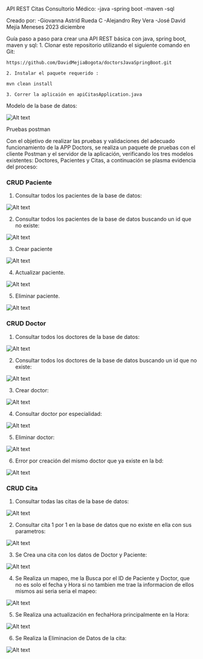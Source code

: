 API REST Citas Consultorio Médico:
    -java
    -spring boot
    -maven
    -sql

Creado por:
    -Giovanna Astrid Rueda C
    -Alejandro Rey Vera
    -José David Mejía Meneses
    2023 diciembre

Guía paso a paso para crear una API REST básica con java, spring boot, maven y sql:
    1. Clonar este repositorio utilizando el siguiente comando en Git:
    
    https://github.com/DavidMejiaBogota/doctorsJavaSpringBoot.git

    2. Instalar el paquete requerido :

    mvn clean install

    3. Correr la aplicaión en apiCitasApplication.java

Modelo de la base de datos:

![Alt text](<img/Drigrama Modelo Entiendad Relacional..png>)



Pruebas postman

Con el objetivo de realizar las pruebas y validaciones del adecuado funcionamiento de la APP Doctors, se realiza un paquete de pruebas con el cliente Postman y el servidor de la aplicación, verificando los tres modelos existentes: Doctores, Pacientes y Citas, a continuación se plasma evidencia del proceso:

### CRUD Paciente

1.	Consultar todos los pacientes de la base de datos:

![Alt text](img/paciente/pacienteTodos.png)

2. Consultar todos los pacientes de la base de datos buscando un id que no existe:

![Alt text](img/paciente/pacienteTodosError.png)

3. Crear paciente

![Alt text](img/paciente/3crearPaciente.png)

4. Actualizar paciente.

![Alt text](img/paciente/4actualizarPaciente.png)

5. Eliminar paciente.

![Alt text](img/paciente/5eliminarPaciente.png)


### CRUD Doctor

1.	Consultar todos los doctores de la base de datos:

![Alt text](img/doctor/TodosDoctores.png)

2. Consultar todos los doctores de la base de datos buscando un id que no existe:

![Alt text](img/doctor/IdnoExiste.png)

3. Crear doctor:

![Alt text](img/doctor/CrearDoctor.png)

4. Consultar doctor por especialidad:

![Alt text](img/doctor/porEspecialidad.png)

5. Eliminar doctor:

![Alt text](img/doctor/EliminarDoctor.png)

6. Error por creación del mismo doctor que ya existe en la bd:

![Alt text](img/doctor/ErrorDobleCreacion.png)



### CRUD Cita


1.	Consultar todas las citas de la base de datos:

![Alt text](img/cita/1.ConsultarDB.png)

2.  Consultar cita 1 por 1 en la base de datos que no existe en ella con sus parametros:

![Alt text](img/cita/2.1por1noExisten.png)

3. Se Crea una cita con los datos de Doctor y Paciente:

![Alt text](img/cita/3.Creacitas.png)

4. Se Realiza un mapeo, me la Busca por el ID de Paciente y Doctor, que no es solo el fecha y Hora si no tambien me trae la informacion de ellos mismos asi seria seria el mapeo:

![Alt text](img/cita/4.MapeodeCita.png)

5. Se Realiza una actualización en fechaHora principalmente en la Hora:

![Alt text](img/cita/5.ActualizaDatos.png)

6. Se Realiza la Eliminacion de Datos de la cita:

![Alt text](img/cita/6.EliminalaCita.png)


